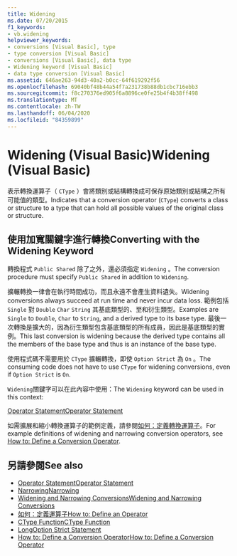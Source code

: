 ```yaml
---
title: Widening
ms.date: 07/20/2015
f1_keywords:
- vb.widening
helpviewer_keywords:
- conversions [Visual Basic], type
- type conversion [Visual Basic]
- conversions [Visual Basic], data type
- Widening keyword [Visual Basic]
- data type conversion [Visual Basic]
ms.assetid: 646ae263-94d3-40a2-b0cc-64f619292f56
ms.openlocfilehash: 69040bf48b44a54f7a231738b88db1cbc716ebb3
ms.sourcegitcommit: f8c270376ed905f6a8896ce0fe25b4f4b38ff498
ms.translationtype: MT
ms.contentlocale: zh-TW
ms.lasthandoff: 06/04/2020
ms.locfileid: "84359899"
---
```

# <a name="widening-visual-basic"></a><span data-ttu-id="cd834-102">Widening (Visual Basic)</span><span class="sxs-lookup"><span data-stu-id="cd834-102">Widening (Visual Basic)</span></span>
<span data-ttu-id="cd834-103">表示轉換運算子（ `CType` ）會將類別或結構轉換成可保存原始類別或結構之所有可能值的類型。</span><span class="sxs-lookup"><span data-stu-id="cd834-103">Indicates that a conversion operator (`CType`) converts a class or structure to a type that can hold all possible values of the original class or structure.</span></span>  
  
## <a name="converting-with-the-widening-keyword"></a><span data-ttu-id="cd834-104">使用加寬關鍵字進行轉換</span><span class="sxs-lookup"><span data-stu-id="cd834-104">Converting with the Widening Keyword</span></span>  
 <span data-ttu-id="cd834-105">轉換程式 `Public Shared` 除了之外，還必須指定 `Widening` 。</span><span class="sxs-lookup"><span data-stu-id="cd834-105">The conversion procedure must specify `Public Shared` in addition to `Widening`.</span></span>  
  
 <span data-ttu-id="cd834-106">擴輾轉換一律會在執行時間成功，而且永遠不會產生資料遺失。</span><span class="sxs-lookup"><span data-stu-id="cd834-106">Widening conversions always succeed at run time and never incur data loss.</span></span> <span data-ttu-id="cd834-107">範例包括 `Single` 對 `Double` `Char` `String` 其基底類型的、至和衍生類型。</span><span class="sxs-lookup"><span data-stu-id="cd834-107">Examples are `Single` to `Double`, `Char` to `String`, and a derived type to its base type.</span></span> <span data-ttu-id="cd834-108">最後一次轉換是擴大的，因為衍生類型包含基底類型的所有成員，因此是基底類型的實例。</span><span class="sxs-lookup"><span data-stu-id="cd834-108">This last conversion is widening because the derived type contains all the members of the base type and thus is an instance of the base type.</span></span>  
  
 <span data-ttu-id="cd834-109">使用程式碼不需要用於 `CType` 擴輾轉換，即使 `Option Strict` 為 `On` 。</span><span class="sxs-lookup"><span data-stu-id="cd834-109">The consuming code does not have to use `CType` for widening conversions, even if `Option Strict` is `On`.</span></span>  
  
 <span data-ttu-id="cd834-110">`Widening`關鍵字可以在此內容中使用：</span><span class="sxs-lookup"><span data-stu-id="cd834-110">The `Widening` keyword can be used in this context:</span></span>  
  
 [<span data-ttu-id="cd834-111">Operator Statement</span><span class="sxs-lookup"><span data-stu-id="cd834-111">Operator Statement</span></span>](../statements/operator-statement.md)  
  
 <span data-ttu-id="cd834-112">如需擴展和縮小轉換運算子的範例定義，請參閱[如何：定義轉換運算子](../../programming-guide/language-features/procedures/how-to-define-a-conversion-operator.md)。</span><span class="sxs-lookup"><span data-stu-id="cd834-112">For example definitions of widening and narrowing conversion operators, see [How to: Define a Conversion Operator](../../programming-guide/language-features/procedures/how-to-define-a-conversion-operator.md).</span></span>  
  
## <a name="see-also"></a><span data-ttu-id="cd834-113">另請參閱</span><span class="sxs-lookup"><span data-stu-id="cd834-113">See also</span></span>

- [<span data-ttu-id="cd834-114">Operator Statement</span><span class="sxs-lookup"><span data-stu-id="cd834-114">Operator Statement</span></span>](../statements/operator-statement.md)
- [<span data-ttu-id="cd834-115">Narrowing</span><span class="sxs-lookup"><span data-stu-id="cd834-115">Narrowing</span></span>](narrowing.md)
- [<span data-ttu-id="cd834-116">Widening and Narrowing Conversions</span><span class="sxs-lookup"><span data-stu-id="cd834-116">Widening and Narrowing Conversions</span></span>](../../programming-guide/language-features/data-types/widening-and-narrowing-conversions.md)
- [<span data-ttu-id="cd834-117">如何：定義運算子</span><span class="sxs-lookup"><span data-stu-id="cd834-117">How to: Define an Operator</span></span>](../../programming-guide/language-features/procedures/how-to-define-an-operator.md)
- [<span data-ttu-id="cd834-118">CType Function</span><span class="sxs-lookup"><span data-stu-id="cd834-118">CType Function</span></span>](../functions/ctype-function.md)
- [<span data-ttu-id="cd834-119">Long</span><span class="sxs-lookup"><span data-stu-id="cd834-119">Option Strict Statement</span></span>](../statements/option-strict-statement.md)
- [<span data-ttu-id="cd834-120">How to: Define a Conversion Operator</span><span class="sxs-lookup"><span data-stu-id="cd834-120">How to: Define a Conversion Operator</span></span>](../../programming-guide/language-features/procedures/how-to-define-a-conversion-operator.md)
